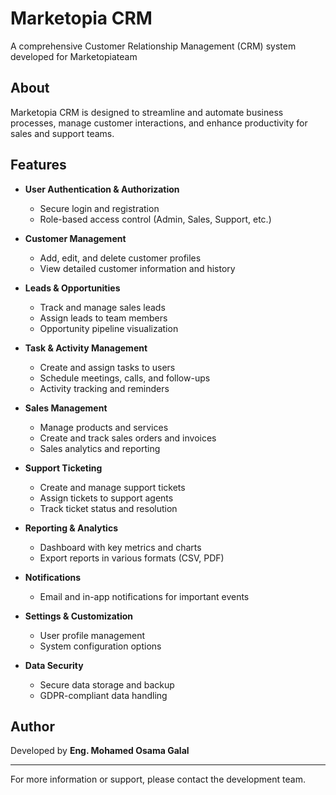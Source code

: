 # Marketopia CRM

A comprehensive Customer Relationship Management (CRM) system developed for Marketopiateam

## About

Marketopia CRM is designed to streamline and automate business processes, manage customer interactions, and enhance productivity for sales and support teams.

## Features

- **User Authentication & Authorization**
  - Secure login and registration
  - Role-based access control (Admin, Sales, Support, etc.)

- **Customer Management**
  - Add, edit, and delete customer profiles
  - View detailed customer information and history

- **Leads & Opportunities**
  - Track and manage sales leads
  - Assign leads to team members
  - Opportunity pipeline visualization

- **Task & Activity Management**
  - Create and assign tasks to users
  - Schedule meetings, calls, and follow-ups
  - Activity tracking and reminders

- **Sales Management**
  - Manage products and services
  - Create and track sales orders and invoices
  - Sales analytics and reporting

- **Support Ticketing**
  - Create and manage support tickets
  - Assign tickets to support agents
  - Track ticket status and resolution

- **Reporting & Analytics**
  - Dashboard with key metrics and charts
  - Export reports in various formats (CSV, PDF)

- **Notifications**
  - Email and in-app notifications for important events

- **Settings & Customization**
  - User profile management
  - System configuration options

- **Data Security**
  - Secure data storage and backup
  - GDPR-compliant data handling

## Author

Developed by **Eng. Mohamed Osama Galal**

---

For more information or support, please contact the development team.
